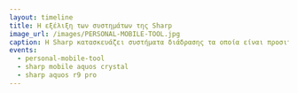 ```yaml
---
layout: timeline 
title: Η εξέλιξη των συστημάτων της Sharp
image_url: /images/PERSONAL-MOBILE-TOOL.jpg
caption: Η Sharp κατασκευάζει συστήματα διάδρασης τα οποία είναι προσιτά και εύχρηστα, ενώ οι καινοτομίες εμφανίζονται σταδιακά έτσι ώστε οι χρήστες να έχουν πάντα μια βασική οικειότητα.  
events:
  - personal-mobile-tool
  - sharp mobile aquos crystal
  - sharp aquos r9 pro
---
```

